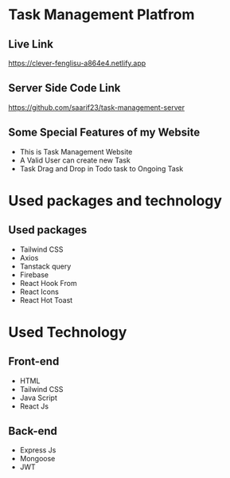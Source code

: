 # Task Management Platfrom

## Live  Link 
https://clever-fenglisu-a864e4.netlify.app

## Server Side Code Link 
https://github.com/saarif23/task-management-server


  ## Some Special Features of my Website
  - This is Task Management Website 
  - A Valid User can create new Task
  - Task Drag and Drop in Todo task to Ongoing Task



  # Used packages and technology

  ## Used packages
  - Tailwind CSS
  - Axios
  - Tanstack query
  - Firebase 
  - React Hook From 
  - React Icons
  - React Hot Toast



  # Used Technology
  ## Front-end
  - HTML
  - Tailwind CSS
  - Java Script
  - React Js

  ## Back-end
  - Express Js
  - Mongoose
  - JWT
   